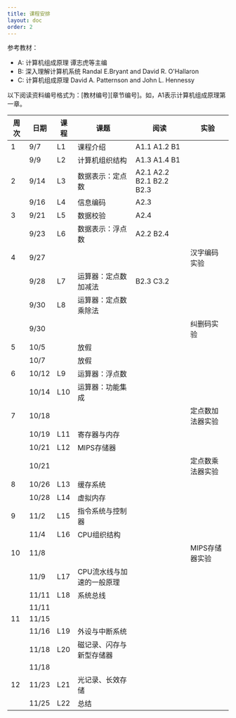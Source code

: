```yaml
---
title: 课程安排
layout: doc
order: 2
---
```


参考教材：

- A: 计算机组成原理 谭志虎等主编
- B: 深入理解计算机系统 Randal E.Bryant and David R. O'Hallaron
- C: 计算机组成原理 David A. Patternson and John L. Hennessy

以下阅读资料编号格式为：[教材编号][章节编号]。如，A1表示计算机组成原理第一章。

| 周次 | 日期 | 课程 | 课题 | 阅读 | 实验 |
|---|---|---|---|---|---|
|  1  |  9/7  |  L1  | 课程介绍 | A1.1 A1.2 B1 |  |
|     |  9/9  |  L2  | 计算机组织结构 | A1.3 A1.4 B1 |  |
|  2  |  9/14 |  L3  | 数据表示：定点数 | A2.1 A2.2 B2.1 B2.2 B2.3 |  |
|     |  9/16 |  L4  | 信息编码 | A2.3 |  |
|  3  |  9/21 |  L5  | 数据校验 | A2.4 |  |
|     |  9/23 |  L6  | 数据表示：浮点数 | A2.2 B2.4 |  |
|  4  |  9/27 |      |  |  | 汉字编码实验 |
|     |  9/28 |  L7  | 运算器：定点数加减法 | B2.3 C3.2 |  |
|     |  9/30 |  L8  | 运算器：定点数乘除法 |  |  |
|     |  9/30 |      |  |  | 纠删码实验 |
|  5  | 10/5  |      | 放假 |  |  |
|     | 10/7  |      | 放假 |  |  |
|  6  | 10/12 |  L9  | 运算器：浮点数 |  |  |
|     | 10/14 |  L10 | 运算器：功能集成 |  |  |
|  7  | 10/18 |      |  |  | 定点数加法器实验 |
|     | 10/19 |  L11 | 寄存器与内存 |  |  |
|     | 10/21 |  L12 | MIPS存储器 |  |  |
|     | 10/21 |      |  |  | 定点数乘法器实验 |
|  8  | 10/26 |  L13 | 缓存系统 |  |  |
|     | 10/28 |  L14 | 虚拟内存 |  |  |
|  9  | 11/2  |  L15 | 指令系统与控制器 |  |  |
|     | 11/4  |  L16 | CPU组织结构 |  |  |
| 10  | 11/8  |      |  |  | MIPS存储器实验 |
|     | 11/9  |  L17 | CPU流水线与加速的一般原理 |  |  |
|     | 11/11 |  L18 | 系统总线 |  |  |
|     | 11/11 |      |  |  |  |
| 11  | 11/15 |      |  |  |  |
|     | 11/16 |  L19 | 外设与中断系统 |  |  |
|     | 11/18 |  L20 | 磁记录、闪存与新型存储器 |  |  |
|     | 11/18 |      |  |  |  |
| 12  | 11/23 |  L21 | 光记录、长效存储 |  |  |
|     | 11/25 |  L22 | 总结 |  |  |